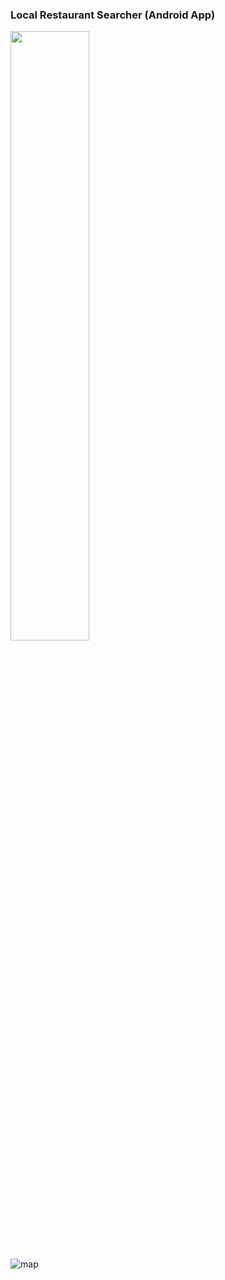 ### Local Restaurant Searcher (Android App)

<img src="https://github.com/ly16/Local-Restaurant-Searcher/blob/master/results/favorite.png" height="50%" width="50%" >

![map](https://github.com/ly16/Local-Restaurant-Searcher/blob/master/results/googleMap.png)
